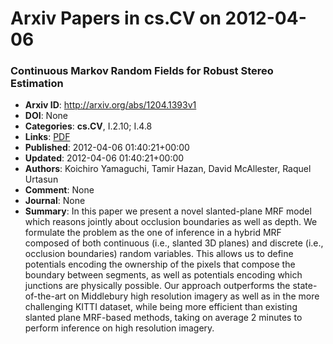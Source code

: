 # Arxiv Papers in cs.CV on 2012-04-06
### Continuous Markov Random Fields for Robust Stereo Estimation
- **Arxiv ID**: http://arxiv.org/abs/1204.1393v1
- **DOI**: None
- **Categories**: **cs.CV**, I.2.10; I.4.8
- **Links**: [PDF](http://arxiv.org/pdf/1204.1393v1)
- **Published**: 2012-04-06 01:40:21+00:00
- **Updated**: 2012-04-06 01:40:21+00:00
- **Authors**: Koichiro Yamaguchi, Tamir Hazan, David McAllester, Raquel Urtasun
- **Comment**: None
- **Journal**: None
- **Summary**: In this paper we present a novel slanted-plane MRF model which reasons jointly about occlusion boundaries as well as depth. We formulate the problem as the one of inference in a hybrid MRF composed of both continuous (i.e., slanted 3D planes) and discrete (i.e., occlusion boundaries) random variables. This allows us to define potentials encoding the ownership of the pixels that compose the boundary between segments, as well as potentials encoding which junctions are physically possible. Our approach outperforms the state-of-the-art on Middlebury high resolution imagery as well as in the more challenging KITTI dataset, while being more efficient than existing slanted plane MRF-based methods, taking on average 2 minutes to perform inference on high resolution imagery.




